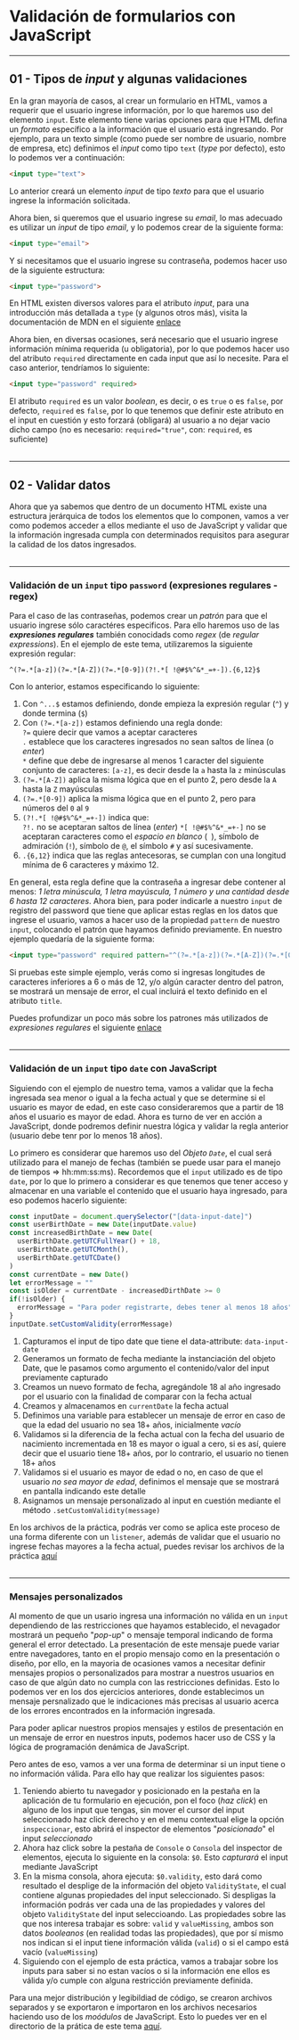 # Validación de formularios con JavaScript

---
## 01 - Tipos de *input* y algunas validaciones

En la gran mayoría de casos, al crear un formulario en HTML, vamos a requerir que el usuario ingrese información, por lo que haremos uso del elemento `input`. Este elemento tiene varias opciones para que HTML defina un *formato* específico a la información que el usuario está ingresando. Por ejemplo, para un texto simple (como puede ser nombre de usuario, nombre de empresa, etc) definimos el *input* como tipo `text` (*type* por defecto), esto lo podemos ver a continuación:
```html
<input type="text">
```
Lo anterior creará un elemento *input* de tipo *texto* para que el usuario ingrese la información solicitada.  

Ahora bien, si queremos que el usuario ingrese su *email*, lo mas adecuado es utilizar un *input* de tipo *email*, y lo podemos crear de la siguiente forma:
```html
<input type="email">
```
Y si necesitamos que el usuario ingrese su contraseña, podemos hacer uso de la siguiente estructura:
```html
<input type="password">
```
En HTML existen diversos valores para el atributo *input*, para una introducción más detallada a `type` (y algunos otros más), visita la documentación de MDN en el siguiente [enlace](https://developer.mozilla.org/es/docs/Web/HTML/Element/input#attr-type)  

Ahora bien, en diversas ocasiones, será necesario que el usuario ingrese información mínima requerida (u obligatoria), por lo que podemos hacer uso del atributo `required` directamente en cada input que así lo necesite. Para el caso anterior, tendríamos lo siguiente:
```html
<input type="password" required>
```
El atributo `required` es un valor *boolean*, es decir, o es `true` o es `false`, por defecto, `required` es `false`, por lo que tenemos que definir este atributo en el input en cuestión y esto forzará (obligará) al usuario a no dejar vacio dicho campo (no es necesario: `required="true"`, con: `required`, es suficiente)  
<br>

---
## 02 - Validar datos

Ahora que ya sabemos que dentro de un documento HTML existe una estructura jerárquica de todos los elementos que lo componen, vamos a ver como podemos acceder a ellos mediante el uso de JavaScript y validar que la información ingresada cumpla con determinados requisitos para asegurar la calidad de los datos ingresados.  
<br>

---
### **Validación de un `input` tipo `password`** (expresiones regulares - regex)

Para el caso de las contraseñas, podemos crear un *patrón* para que el usuario ingrese sólo caractéres especificos. Para ello haremos uso de las ***expresiones regulares*** también conocidads como *regex* (de *regular expressions*). En el ejemplo de este tema, utilizaremos la siguiente expresión regular:  
```
^(?=.*[a-z])(?=.*[A-Z])(?=.*[0-9])(?!.*[ !@#$%^&*_=+-]).{6,12}$
```
Con lo anterior, estamos especificando lo siguiente:
1. Con `^...$` estamos definiendo, donde empieza la expresión regular (`^`) y donde termina (`$`)
2. Con `(?=.*[a-z])` estamos definiendo una regla donde:  
   `?=` quiere decir que vamos a aceptar caracteres  
   `.` establece que los caracteres ingresados no sean saltos de línea (o *enter*)  
   `*` define que debe de ingresarse al menos 1 caracter del siguiente conjunto de caracteres: `[a-z]`, es decir desde la `a` hasta la `z` minúsculas
3. `(?=.*[A-Z])` aplica la misma lógica que en el punto 2, pero desde la `A` hasta la `Z` mayúsculas
4. `(?=.*[0-9])` aplica la misma lógica que en el punto 2, pero para números del `0` al `9`
5. `(?!.*[ !@#$%^&*_=+-])` indica que:  
   `?!.` no se aceptaran saltos de línea (*enter*)
   `*[ !@#$%^&*_=+-]` no se aceptaran caracteres como el *espacio en blanco* (` `), símbolo de admiración (`!`), símbolo de `@`, el símbolo `#` y así sucesivamente.
6. `.{6,12}` indica que las reglas antecesoras, se cumplan con una longitud mínima de 6 caracteres y máximo 12.

En general, esta regla define que la contraseña a ingresar debe contener al menos: *1 letra minúscula, 1 letra mayúscula, 1 número y una cantidad desde 6 hasta 12 caracteres*. Ahora bien, para poder indicarle a nuestro `input` de registro del password que tiene que aplicar estas reglas en los datos que ingrese el usuario, vamos a hacer uso de la propiedad `pattern` de nuestro `input`, colocando el patrón que hayamos definido previamente. En nuestro ejemplo quedaría de la siguiente forma:
```html
<input type="password" required pattern="^(?=.*[a-z])(?=.*[A-Z])(?=.*[0-9])(?!.*[ !@#$%^&*_=+-]).{6,12}$" title="Contraseña debe contener de 6 a 12 dígitos y SÓLO letras y/o números">
```
Si pruebas este simple ejemplo, verás como si ingresas longitudes de caracteres inferiores a 6 o más de 12, y/o algún caracter dentro del patron, se mostrará un mensaje de error, el cual incluirá el texto definido en el atributo `title`.  

Puedes profundizar un poco más sobre los patrones más utilizados de *expresiones regulares* el siguiente [enlace](https://regexr.com/)  
<br>

---
### **Validación de un `input` tipo `date`** con JavaScript

Siguiendo con el ejemplo de nuestro tema, vamos a validar que la fecha ingresada sea menor o igual a la fecha actual y que se determine si el usuario es mayor de edad, en este caso consideraremos que a partir de 18 años el usuario es mayor de edad. Ahora es turno de ver en acción a JavaScript, donde podremos definir nuestra lógica y validar la regla anterior (usuario debe tenr por lo menos 18 años).  

Lo primero es considerar que haremos uso del *Objeto `Date`*, el cual será utilizado para el manejo de fechas (también se puede usar para el manejo de tiempos => hh:mm:ss:ms). Recordemos que el `input` utilizado es de tipo `date`, por lo que lo primero a considerar es que tenemos que tener acceso y almacenar en una variable el contenido que el usuario haya ingresado, para eso podemos hacerlo siguiente:

```js
const inputDate = document.querySelector("[data-input-date]")
const userBirthDate = new Date(inputDate.value)
const increasedBirthDate = new Date(
  userBirthDate.getUTCFullYear() + 18,
  userBirthDate.getUTCMonth(),
  userBirthDate.getUTCDate()
)
const currentDate = new Date()
let errorMessage = ""
const isOlder = currentDate - increasedDirthDate >= 0
if(!isOlder) {
  errorMessage = "Para poder registrarte, debes tener al menos 18 años"
}
inputDate.setCustomValidity(errorMessage)
```

1. Capturamos el input de tipo date que tiene el data-attribute: `data-input-date`
2. Generamos un formato de fecha mediante la instanciación del objeto Date, que le pasamos como argumento el contenido/valor del input previamente capturado
3. Creamos un nuevo formato de fecha, agregándole 18 al año ingresado por el usuario con la finalidad de comparar con la fecha actual
4. Creamos y almacenamos en `currentDate` la fecha actual
5. Definimos una variable para establecer un mensaje de error en caso de que la edad del usuario no sea 18+ años, inicialmente *vacío*
6. Validamos si la diferencia de la fecha actual con la fecha del usuario de nacimiento incrementada en 18 es mayor o igual a cero, si es así, quiere decir que el usuario tiene 18+ años, por lo contrario, el usuario no tienen 18+ años
7. Validamos si el usuario es mayor de edad o no, en caso de que el usuario *no sea mayor de edad*, definimos el mensaje que se mostrará en pantalla indicando este detalle
8. Asignamos un mensaje personalizado al input en cuestión mediante el método `.setCustomValidity(message)`  

En los archivos de la práctica, podrás ver como se aplica este proceso de una forma diferente con un `listener`, además de validar que el usuario no ingrese fechas mayores a la fecha actual, puedes revisar los archivos de la práctica [aquí](./project/)  
<br>

---
### **Mensajes personalizados**

Al momento de que un usario ingresa una información no válida en un `input` dependiendo de las restricciones que hayamos establecido, el nevagador mostrará un pequeño "*pop-up*" o mensaje temporal indicando de forma general el error detectado. La presentación de este mensaje puede variar entre navegadores, tanto en el propio mensajo como en la presentación o diseño, por ello, en la mayoria de ocasiones vamos a necesitar definir mensajes propios o personalizados para mostrar a nuestros usuarios en caso de que algún dato no cumpla con las restricciones definidas. Esto lo podemos ver en los dos ejercicios anteriores, donde establecimos un mensaje persnalizado que le indicaciones más precisas al usuario acerca de los errores encontrados en la información ingresada.  

Para poder aplicar nuestros propios mensajes y estilos de presentación en un mensaje de error en nuestros inputs, podemos hacer uso de CSS y la lógica de programación denámica de JavaScript.  

Pero antes de eso, vamos a ver una forma de determinar si un input tiene o no información válida. Para ello hay que realizar los siguientes pasos:
1. Teniendo abierto tu navegador y posicionado en la pestaña en la aplicación de tu formulario en ejecución, pon el foco (*haz click*) en alguno de los input que tengas, sin mover el cursor del input seleccionado haz click derecho y en el menu contextual elige la opción `inspeccionar`, esto abrirá el inspector de elementos "*posicionado*" el input *seleccionado*
2. Ahora haz click sobre la pestaña de `Console` o `Consola` del inspector de elementos, ejecuta lo siguiente en la consola: `$0`. Esto *capturará* el input mediante JavaScript
3. En la misma consola, ahora ejecuta: `$0.validity`, esto dará como resultado el desplige de la información del objeto `ValidityState`, el cual contiene algunas propiedades del input seleccionado. Si despligas la información podrás ver cada una de las propiedades y valores del objeto `ValidityState` del input seleccioando. Las propiedades sobre las que nos interesa trabajar es sobre: `valid` y `valueMissing`, ambos son datos *booleanos* (en realidad todas las propiedades), que por sí mismo nos indican si el input tiene información válida (`valid`) o si el campo está vacío (`valueMissing`)
4. Siguiendo con el ejemplo de esta práctica, vamos a trabajar sobre los inputs para saber si no estan vacíos o si la información ene ellos es válida y/o cumple con alguna restricción previamente definida.  

Para una mejor distribución y legibildiad de código, se crearon archivos separados y se exportaron e importaron en los archivos necesarios haciendo uso de los *moódulos* de JavaScript. Esto lo puedes ver en el directorio de la prática de este tema [aquí](./project/).